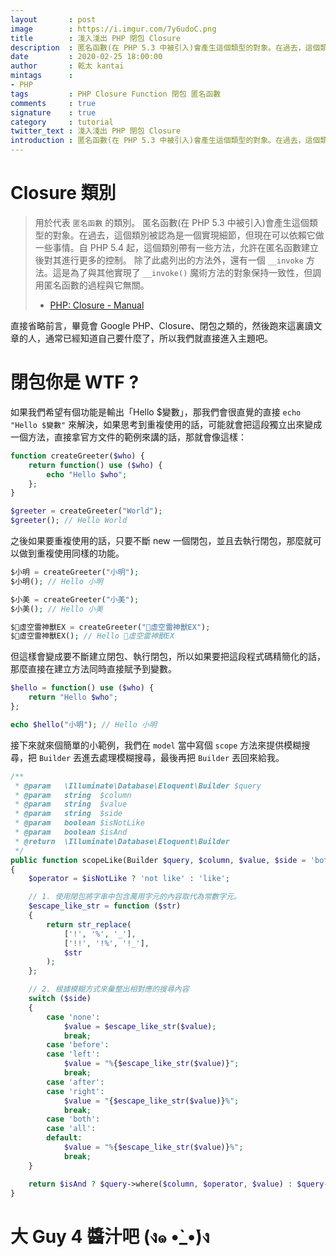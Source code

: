 ```yaml
---
layout       : post
image        : https://i.imgur.com/7y6udoC.png
title        : 淺入淺出 PHP 閉包 Closure
description  : 匿名函數(在 PHP 5.3 中被引入)會產生這個類型的對象。在過去，這個類別被認為是一個實現細節，但現在可以依賴它做一些事情。自 PHP 5.4 起，這個類別帶有一些方法，允許在匿名函數建立後對其進行更多的控制 ...
date         : 2020-02-25 18:00:00
author       : 乾太 kantai
mintags      :
- PHP
tags         : PHP Closure Function 閉包 匿名函數
comments     : true
signature    : true
category     : tutorial
twitter_text : 淺入淺出 PHP 閉包 Closure
introduction : 匿名函數(在 PHP 5.3 中被引入)會產生這個類型的對象。在過去，這個類別被認為是一個實現細節，但現在可以依賴它做一些事情。自 PHP 5.4 起，這個類別帶有一些方法，允許在匿名函數建立後對其進行更多的控制 ...
---
```


# Closure 類別

> 用於代表 `匿名函數` 的類別。
> 匿名函數(在 PHP 5.3 中被引入)會產生這個類型的對象。在過去，這個類別被認為是一個實現細節，但現在可以依賴它做一些事情。自 PHP 5.4 起，這個類別帶有一些方法，允許在匿名函數建立後對其進行更多的控制。
> 除了此處列出的方法外，還有一個 `__invoke` 方法。這是為了與其他實現了 `__invoke()` 魔術方法的對象保持一致性，但調用匿名函數的過程與它無關。
>
> - [PHP: Closure - Manual](https://www.php.net/manual/en/class.closure.php)

直接省略前言，畢竟會 Google PHP、Closure、閉包之類的，然後跑來這裏讀文章的人，通常已經知道自己要什麼了，所以我們就直接進入主題吧。

# 閉包你是 WTF ?

如果我們希望有個功能是輸出「Hello $變數」，那我們會很直覺的直接 `echo "Hello $變數"` 來解決，如果思考到重複使用的話，可能就會把這段獨立出來變成一個方法，直接拿官方文件的範例來講的話，那就會像這樣：

```php
function createGreeter($who) {
    return function() use ($who) {
        echo "Hello $who";
    };
}

$greeter = createGreeter("World");
$greeter(); // Hello World
```

之後如果要重複使用的話，只要不斷 new 一個閉包，並且去執行閉包，那麼就可以做到重複使用同樣的功能。

```php
$小明 = createGreeter("小明");
$小明(); // Hello 小明

$小美 = createGreeter("小美");
$小美(); // Hello 小美

$虛空雷神獸EX = createGreeter("虛空雷神獸EX");
$虛空雷神獸EX(); // Hello 虛空雷神獸EX
```

但這樣會變成要不斷建立閉包、執行閉包，所以如果要把這段程式碼精簡化的話，那麼直接在建立方法同時直接賦予到變數。

```php
$hello = function() use ($who) {
    return "Hello $who";
};

echo $hello("小明"); // Hello 小明
```

接下來就來個簡單的小範例，我們在 `model` 當中寫個 `scope` 方法來提供模糊搜尋，把 `Builder` 丟進去處理模糊搜尋，最後再把 `Builder` 丟回來給我。

```php
/**
 * @param   \Illuminate\Database\Eloquent\Builder $query
 * @param   string  $column
 * @param   string  $value
 * @param   string  $side
 * @param   boolean $isNotLike
 * @param   boolean $isAnd
 * @return  \Illuminate\Database\Eloquent\Builder
 */
public function scopeLike(Builder $query, $column, $value, $side = 'both', $isNotLike = false, $isAnd = true)
{
    $operator = $isNotLike ? 'not like' : 'like';

    // 1. 使用閉包將字串中包含萬用字元的內容取代為常數字元。
    $escape_like_str = function ($str)
    {
        return str_replace(
            ['!', '%', '_'], 
            ['!!', '!%', '!_'],
            $str
        );
    };

    // 2. 根據模糊方式來彙整出相對應的搜尋內容
    switch ($side)
    {
        case 'none':
            $value = $escape_like_str($value);
            break;
        case 'before':
        case 'left':
            $value = "%{$escape_like_str($value)}";
            break;
        case 'after':
        case 'right':
            $value = "{$escape_like_str($value)}%";
            break;
        case 'both':
        case 'all':
        default:
            $value = "%{$escape_like_str($value)}%";
            break;
    }

    return $isAnd ? $query->where($column, $operator, $value) : $query->orWhere($column, $operator, $value);
}
```

# 大 Guy 4 醬汁吧 (ง๑ •̀_•́)ง
